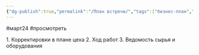 ```yaml
---
{"dg-publish":true,"permalink":"/План встречи/","tags":["бизнес-план","бар"]}
---
```


#март24 #просмотреть 

1. Корректировки в плане цеха 
2. Ход работ 
3. Ведомость сырья и оборудования

